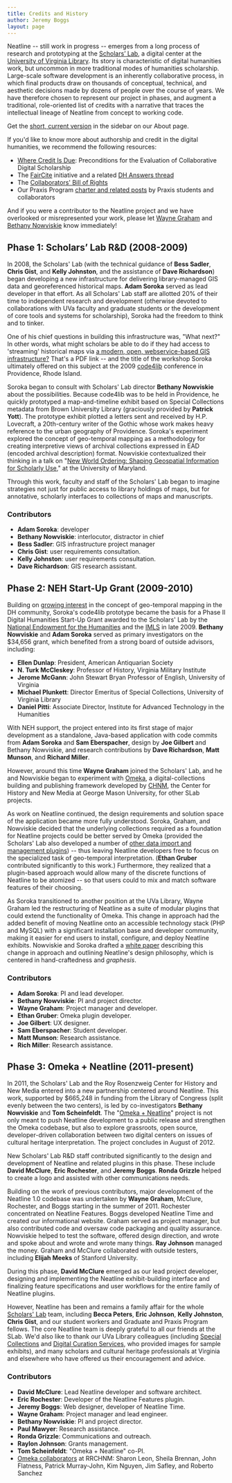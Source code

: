 ```yaml
---
title: Credits and History
author: Jeremy Boggs
layout: page
---
```


  <div class="primary">
  <p>Neatline -- still work in progress -- emerges from a long process of research and prototyping at the <a href="http://scholarslab.org">Scholars’ Lab</a>, a digital center at the <a href="http://lib.virginia.edu/">University of Virginia Library</a>.  Its story is characteristic of digital humanities work, but uncommon in more traditional modes of humanities scholarship.  Large-scale software development is an inherently collaborative process, in which final products draw on thousands of conceptual, technical, and aesthetic decisions made by dozens of people over the course of years. We have therefore chosen to represent our project in phases, and augment a traditional, role-oriented list of credits with a narrative that traces the intellectual lineage of Neatline from concept to working code.</p>

  <p>Get the <a href="../about">short, current version</a> in the sidebar on our About page.</p>

  <p>If you'd like to know more about authorship and credit in the digital humanities, we recommend the following resources:</p>

  <ul>
  <li><a href="http://www.mlajournals.org/doi/abs/10.1632/prof.2011.2011.1.169">Where Credit Is Due</a>: Preconditions for the Evaluation of Collaborative Digital Scholarship</li>
  <li>The <a href="http://faircite.wordpress.com/">FairCite</a> initiative and a related <a href="http://digitalhumanities.org/answers/topic/faircite-who-should-we-cite-in-collaborative-dh-projects">DH Answers thread</a></li>
  <li>The <a href="http://mith.umd.edu/offthetracks/recommendations/">Collaborators' Bill of Rights</a></li>
  <li>Our Praxis Program <a href="http://praxis.scholarslab.org/charter.html">charter and related posts</a> by Praxis students and collaborators</li>
  </ul>

  <p>And if you were a contributor to the Neatline project and we have overlooked or misrepresented your work, please let <a href="http://www.scholarslab.org/author/wsg4w/">Wayne Graham</a> and <a href="http://nowviskie.org">Bethany Nowviskie</a> know immediately!</p>
  </div>


<div class="row mb-3">
    <div class="col-md-8">
      <h2>Phase 1: Scholars’ Lab R&D (2008-2009)</h2>
  <div class="primary">
  <p>In 2008, the Scholars' Lab (with the technical guidance of <strong>Bess Sadler</strong>, <strong>Chris Gist</strong>, and <strong>Kelly Johnston</strong>, and the assistance of <strong>Dave Richardson</strong>) began developing a new infrastructure for delivering library-managed GIS data and georeferenced historical maps.  <strong>Adam Soroka</strong> served as lead developer in that effort.  As all Scholars' Lab staff are allotted 20% of their time to independent research and development (otherwise devoted to collaborations with UVa faculty and graduate students or the development of core tools and systems for scholarship), Soroka had the freedom to think and to tinker.</p>

  <p>One of his chief questions in building this infrastructure was, "What next?" In other words, what might scholars be able to do if they had access to 'streaming' historical maps via <a href="http://code4lib.org/files/soroka-presentation-2009.pdf">a modern, open, webservice-based GIS infrastructure?</a> That's a PDF link -- and the title of the workshop Soroka ultimately offered on this subject at the 2009 <a href="http://code4lib.org">code4lib</a> conference in Providence, Rhode Island.</p>

  <p>Soroka began to consult with Scholars' Lab director <strong>Bethany Nowviskie</strong> about the possibilities.  Because code4lib was to be held in Providence, he quickly prototyped a map-and-timeline exhibit based on Special Collections metadata from Brown University Library (graciously provided by <strong>Patrick Yott</strong>).  The prototype exhibit plotted a letters sent and received by H.P. Lovecraft, a 20th-century writer of the Gothic whose work makes heavy reference to the urban geography of Providence. Soroka's experiment explored the concept of geo-temporal mapping as a methodology for creating interpretive views of archival collections expressed in EAD (encoded archival description) format. Nowviskie contextualized their thinking in a talk on "<a href="http://mith.umd.edu/114-mith-digital-dialogue-bethany-nowviskie-new-world-ordering-shaping-geospatial-information-for-scholarly-use/">New World Ordering: Shaping Geospatial Information for Scholarly Use</a>," at the University of Maryland.</p>

  <p>Through this work, faculty and staff of the Scholars' Lab began to imagine strategies not just for public access to library holdings of maps, but for annotative, scholarly interfaces to collections of maps and manuscripts.</p>
  </div>
  </div>

<div class="col-md-4">
  <div class="secondary">
  <h3>Contributors</h3>
  <ul>
    <li><strong>Adam Soroka</strong>: developer</li>
    <li><strong>Bethany Nowviskie</strong>: interlocutor, distractor in chief</li>
          <li><strong>Bess Sadler</strong>: GIS infrastructure project manager</li>
    <li><strong>Chris Gist</strong>: user requirements consultation.</li>
    <li><strong>Kelly Johnston</strong>: user requirements consultation.</li>
    <li><strong>Dave Richardson</strong>: GIS research assistant.</li>
  </ul>
  </div>
  </div>

</div>
    
      
<div class="row mb-3">
    <div class="col-md-8">
    <h2>Phase 2: NEH Start-Up Grant (2009-2010)</h2>
    <div class="primary">
    <p>Building on <a href="http://spatial.scholarslab.org">growing interest</a> in the concept of geo-temporal mapping in the DH community, Soroka's code4lib prototype became the basis for a Phase II Digital Humanities Start-Up Grant awarded to the Scholars' Lab by the <a href="http://odh.neh.gov">National Endowment for the Humanities</a> and the <a href="http://www.imls.gov/">IMLS</a> in late 2009.  <strong>Bethany Nowviskie</strong> and <strong>Adam Soroka</strong> served as primary investigators on the $34,656 grant, which benefited from a strong board of outside advisors, including:</p>

  <ul>
    <li><strong>Ellen Dunlap</strong>: President, American Antiquarian Society</li>
    <li><strong>N. Turk McCleskey</strong>: Professor of History, Virginia Military Institute</li>
    <li><strong>Jerome McGann</strong>: John Stewart Bryan Professor of English, University of Virginia</li>
    <li><strong>Michael Plunkett</strong>: Director Emeritus of Special Collections, University of Virginia Library</li>
    <li><strong>Daniel Pitti</strong>: Associate Director, Institute for Advanced Technology in the Humanities</li>
  </ul>

  <p>With NEH support, the project entered into its first stage of major development as a standalone, Java-based application with code commits from <strong>Adam Soroka</strong> and <strong>Sam Eberspacher</strong>, design by <strong>Joe Gilbert</strong> and Bethany Nowviskie, and research contributions by <strong>Dave Richardson</strong>, <strong>Matt Munson</strong>, and <strong>Richard Miller</strong>.</p>

  <p>However, around this time <strong>Wayne Graham</strong> joined the Scholars' Lab, and he and Nowviskie began to experiment with <a href="http://omeka.org">Omeka</a>, a digital-collections building and publishing framework developed by <a href="http://chnm.gmu.edu">CHNM</a>, the Center for History and New Media at George Mason University, for other SLab projects.</p>

  <p>As work on Neatline continued, the design requirements and solution space of the application became more fully understood. Soroka, Graham, and Nowviskie decided that the underlying collections required as a foundation for Neatline projects could be better served by Omeka (provided the Scholars' Lab also developed a number of <a href="http://www.scholarslab.org/current-research/omeka-plugins/">other data import and management plugins</a>) -- thus leaving Neatline developers free to focus on the specialized task of geo-temporal interpretation. (<strong>Ethan Gruber</strong> contributed significantly to this work.) Furthermore, they realized that a plugin-based approach would allow many of the discrete functions of Neatline to be atomized -- so that users could to mix and match software features of their choosing.</p>

  <p>As Soroka transitioned to another position at the UVa Library, Wayne Graham led the restructuring of Neatline as a suite of modular plugins that could extend the functionality of Omeka. This change in approach had the added benefit of moving Neatline onto an accessible technology stack (PHP and MySQL) with a significant installation base and developer community, making it easier for end users to install, configure, and deploy Neatline exhibits.  Nowviskie and Soroka drafted a <a href="https://securegrants.neh.gov/publicquery/main.aspx?f=1&gn=HD-50769-09">white paper</a> describing this change in approach and outlining Neatline's design philosophy, which is centered in hand-craftedness and <em>graphesis</em>.</p>
  </div>
  </div>

<div class="col-md-4">
  <div class="secondary">
  <h3>Contributors</h3>
  <ul>
    <li><strong>Adam Soroka</strong>: PI and lead developer.</li>
    <li><strong>Bethany Nowviskie</strong>: PI and project director.</li>
          <li><strong>Wayne Graham</strong>: Project manager and developer.</li>
    <li><strong>Ethan Gruber</strong>: Omeka plugin developer.</li>
    <li><strong>Joe Gilbert</strong>: UX designer.</li>
    <li><strong>Sam Eberspacher</strong>: Student developer.</li>
    <li><strong>Matt Munson</strong>: Research assistance.</li>
    <li><strong>Rich Miller</strong>: Research assistance.</li>
  </ul>
  </div>
  </div>
</div>

<div class="row mb-3">
    <div class="col-md-8">
    <h2>Phase 3: Omeka + Neatline (2011-present)</h2>
<div class="primary">
  <p>In 2011, the Scholars' Lab and the Roy Rosenzweig Center for History and New Media entered into a new partnership centered around Neatline. This work, supported by $665,248 in funding from the Library of Congress (split evenly between the two centers), is led by co-investigators <strong>Bethany Nowviskie</strong> and <strong>Tom Scheinfeldt</strong>.  The "<a href="http://neatline.scholarslab.org/2011/02/15/scholars-lab-and-chnm-partner-on-omeka-neatline/">Omeka + Neatline</a>" project is not only meant to push Neatline development to a public release and strengthen the Omeka codebase, but also to explore grassroots, open source, developer-driven collaboration between two digital centers on issues of cultural heritage interpretation. The project concludes in August of 2012.</p>

  <p>New Scholars' Lab R&D staff contributed significantly to the design and development of Neatline and related plugins in this phase.  These include <strong>David McClure</strong>, <strong>Eric Rochester</strong>, and <strong>Jeremy Boggs</strong>. <strong>Ronda Grizzle</strong> helped to create a logo and assisted with other communications needs.</p>

  <p>Building on the work of previous contributors, major development of the Neatline 1.0 codebase was undertaken by <strong>Wayne Graham</strong>, McClure, Rochester, and Boggs starting in the summer of 2011. Rochester concentrated on Neatline Features.  Boggs developed Neatline Time and created our informational website.  Graham served as project manager, but also contributed code and oversaw code packaging and quality assurance.  Nowviskie helped to test the software, offered design direction, and wrote and spoke about and wrote and wrote many things. <strong>Ray Johnson</strong> managed the money. Graham and McClure collaborated with outside testers, including <strong>Elijah Meeks</strong> of Stanford University.</p>

  <p>During this phase, <strong>David McClure</strong> emerged as our lead project developer, designing and implementing the Neatline exhibit-building interface and finalizing feature specifications and user workflows for the entire family of Neatline plugins.</p>

  <p>However, Neatline has been and remains a family affair for the whole <a href="http://scholarslab.org">Scholars' Lab</a> team, including <strong>Becca Peters</strong>, <strong>Eric Johnson</strong>, <strong>Kelly Johnston</strong>, <strong>Chris Gist</strong>, and our student workers and Graduate and Praxis Program fellows. The core Neatline team is deeply grateful to all our friends at the SLab. We'd also like to thank our UVa Library colleagues (including <a href="http://www2.lib.virginia.edu/small/">Special Collections</a> and <a href="http://www2.lib.virginia.edu/digitalcuration/">Digital Curation Services</a>, who provided images for sample exhibits), and many scholars and cultural heritage professionals at Virginia and elsewhere who have offered us their encouragement and advice.</p>
  </div>
  </div>

<div class="col-md-4">
  <div class="secondary">
  <h3>Contributors</h3>
  <ul>
    <li><strong>David McClure</strong>: Lead Neatline developer and software architect.</li>
    <li><strong>Eric Rochester</strong>: Developer of the Neatline Features plugin.</li>
    <li><strong>Jeremy Boggs</strong>: Web designer, developer of Neatline Time.</li>
    <li><strong>Wayne Graham</strong>: Project manager and lead engineer.</li>
    <li><strong>Bethany Nowviskie</strong>: PI and project director.</li>
          <li><strong>Paul Mawyer</strong>: Research assistance.</li>
          <li><strong>Ronda Grizzle</strong>: Communications and outreach.</li>
          <li><strong>Raylon Johnson</strong>: Grants management.</li>
          <li><strong>Tom Scheinfeldt</strong>: "Omeka + Neatline" co-PI.</li>
          <li><a href="http://omeka.org/about/staff/">Omeka collaborators</a> at RRCHNM: Sharon Leon, Sheila Brennan, John Flatness, Patrick Murray-John, Kim Nguyen, Jim Safley, and Roberto Sanchez</li>
  </ul>
  </div>
  </div>
</div>


